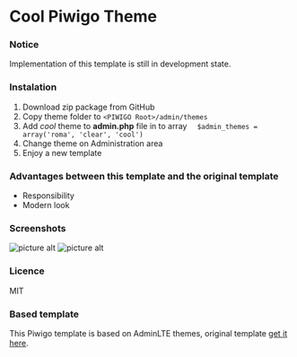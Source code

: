 # Cool Piwigo Theme

### Notice
Implementation of this template is still in development state. 

### Instalation
1. Download zip package from  GitHub
1. Copy theme folder to `<PIWIGO Root>/admin/themes`
1. Add *cool* theme to **admin.php** file in to array
``  $admin_themes = array('roma', 'clear', 'cool')``
1. Change theme on Administration area
1. Enjoy a new template

### Advantages between this template and the original template
* Responsibility
* Modern look

### Screenshots
![picture alt](https://ctrlv.cz/shots/2017/08/30/EuUy.png "Dashboard")
![picture alt](https://ctrlv.cz/shots/2017/08/30/XQu5.png "Select album")


### Licence
MIT

### Based template
This Piwigo template is based on AdminLTE themes, original template [get it here](https://github.com/almasaeed2010/AdminLTE).

